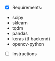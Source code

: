 - [x] Requirements:

- scipy
- sklearn
- tqdm
- pandas
- keras (tf backend)
- opencv-python


- [ ] Instructions
